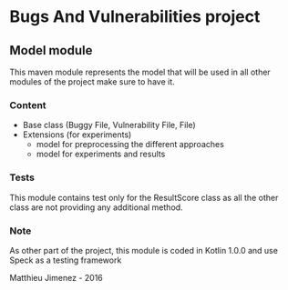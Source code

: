 Bugs And Vulnerabilities project
===============================

Model module
--------------

This maven module represents the model that will be used in all other modules of the project make sure to have it.

### Content

 + Base class (Buggy File, Vulnerability File, File)
 + Extensions (for experiments)
    + model for preprocessing the different approaches
    + model for experiments and results
   
### Tests 

This module contains test only for the ResultScore class as all the other class are not providing any additional method.

### Note

As other part of the project, this module is coded in Kotlin 1.0.0 and use Speck as a testing framework

Matthieu Jimenez - 2016
                                                                            